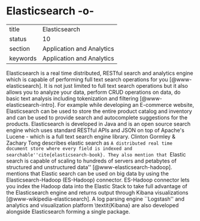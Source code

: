 # Elasticsearch -o-


|          |                           |
| -------- | ------------------------- |
| title    | Elasticsearch             | 
| status   | 10                        |
| section  | Application and Analytics |
| keywords | Application and Analytics |



Elasticsearch is a real time distributed, RESTful search and analytics
engine which is capable of performing full text search operations for
you [@www-elasticsearch].  It is not just limited to full text
search operations but it also allows you to analyze your data, perform
CRUD operations on data, do basic text analysis including tokenization
and filtering [@www-elasticsearch-intro]. For example while
developing an E-commerce website, Elasticsearch can be used to store
the entire product catalog and inventory and can be used to provide
search and autocomplete suggestions for the products. Elasticsearch is
developed in Java and is an open source search engine which uses
standard RESTful APIs and JSON on top of Apache's Lucene - which is a
full text search engine library. Clinton Gormley \& Zachary Tong
describes elastic search as ``A distributed real time document store
where every field is indexed and
searchable''cite{elasticsearch-book}. They also mention that ``Elastic
search is capable of scaling to hundreds of servers and petabytes of
structured and unstructured data''
[@www-elasticsearch-hadoop]. mentions that Elastic search can be
used on big data by using the Elasticsearch-Hadoop (ES-Hadoop)
connector. ES-Hadoop connector lets you index the Hadoop data into the
Elastic Stack to take full advantage of the Elasticsearch engine and
returns output through Kibana visualizations
[@www-wikipedia-elasticsearch]. A log parsing engine
``Logstash'' and analytics and visualization platform \textit{Kibana}
are also developed alongside Elasticsearch forming a single package.


    
